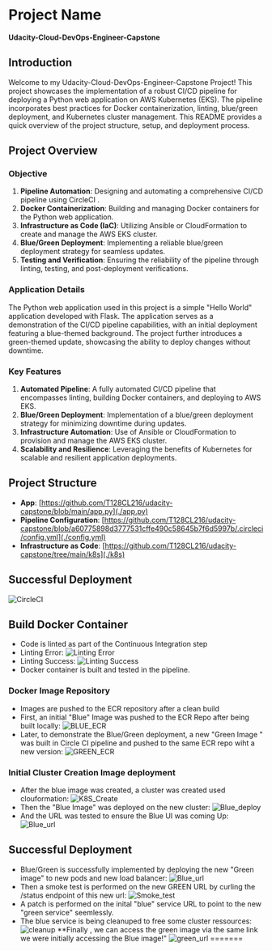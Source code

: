 # Project Name

**Udacity-Cloud-DevOps-Engineer-Capstone**

## Introduction

Welcome to my Udacity-Cloud-DevOps-Engineer-Capstone Project! This project showcases the implementation of a robust CI/CD pipeline for deploying a Python web application on AWS Kubernetes (EKS). The pipeline incorporates best practices for Docker containerization, linting, blue/green deployment, and Kubernetes cluster management. This README provides a quick overview of the project structure, setup, and deployment process.

## Project Overview

### Objective
1. **Pipeline Automation**: Designing and automating a comprehensive CI/CD pipeline using CircleCI .
2. **Docker Containerization**: Building and managing Docker containers for the Python web application.
3. **Infrastructure as Code (IaC)**: Utilizing Ansible or CloudFormation to create and manage the AWS EKS cluster.
4. **Blue/Green Deployment**: Implementing a reliable blue/green deployment strategy for seamless updates.
5. **Testing and Verification**: Ensuring the reliability of the pipeline through linting, testing, and post-deployment verifications.

### Application Details

The Python web application used in this project is a simple "Hello World" application developed with Flask. The application serves as a demonstration of the CI/CD pipeline capabilities, with an initial deployment featuring a blue-themed background. The project further introduces a green-themed update, showcasing the ability to deploy changes without downtime.

### Key Features

1. **Automated Pipeline**: A fully automated CI/CD pipeline that encompasses linting, building Docker containers, and deploying to AWS EKS.
2. **Blue/Green Deployment**: Implementation of a blue/green deployment strategy for minimizing downtime during updates.
3. **Infrastructure Automation**: Use of Ansible or CloudFormation to provision and manage the AWS EKS cluster.
4. **Scalability and Resilience**: Leveraging the benefits of Kubernetes for scalable and resilient application deployments.

## Project Structure
- **App**: [https://github.com/T128CL216/udacity-capstone/blob/main/app.py](./app.py)
- **Pipeline Configuration**: [https://github.com/T128CL216/udacity-capstone/blob/a60775898d3777531cffe490c58645b7f6d5997b/.circleci/config.yml](./config.yml)
- **Infrastructure as Code**: [https://github.com/T128CL216/udacity-capstone/tree/main/k8s](./k8s)

## Successful Deployment
![CircleCI](https://github.com/T128CL216/udacity-capstone/blob/0b988847ea2d98351c2f6f6f2c7b4ea452b1362f/screenshots/11-CIRCLECI_SUCCESS.png)

## Build Docker Container

- Code is linted as part of the Continuous Integration step
- Linting Error:
![Linting Error](https://github.com/T128CL216/udacity-capstone/blob/a60775898d3777531cffe490c58645b7f6d5997b/screenshots/05-LINT_ERROR.png)
- Linting Success:
![Linting Success](https://github.com/T128CL216/udacity-capstone/blob/a60775898d3777531cffe490c58645b7f6d5997b/screenshots/06-LINT_SUCCESS.png)
- Docker container is built and tested in the pipeline.
  
### Docker Image Repository

- Images are pushed to the ECR repository after a clean build
- First, an initial "Blue" Image was pushed to the ECR Repo after being built locally:
![BLUE_ECR](https://github.com/T128CL216/udacity-capstone/blob/0b988847ea2d98351c2f6f6f2c7b4ea452b1362f/screenshots/01-ECR_BLUE_IMAGE.png)
- Later, to demonstrate the Blue/Green deployment, a new "Green Image " was built in Circle CI pipeline and pushed to the same ECR repo wiht a new version:
![GREEN_ECR](https://github.com/T128CL216/udacity-capstone/blob/0b988847ea2d98351c2f6f6f2c7b4ea452b1362f/screenshots/07-ECR_GREEN_IMAGE.png)

### Initial Cluster Creation Image deployment
- After the blue image was created, a cluster was created used clouformation:
![K8S_Create](https://github.com/T128CL216/udacity-capstone/blob/0b988847ea2d98351c2f6f6f2c7b4ea452b1362f/screenshots/02-CF_K8s_CLUSTER.png)
- Then the "Blue Image" was deployed on the new cluster:
![Blue_deploy](https://github.com/T128CL216/udacity-capstone/blob/0b988847ea2d98351c2f6f6f2c7b4ea452b1362f/screenshots/03-INITIAL_IMAGE_DEPLOY.png)
- And the URL was tested to ensure the Blue UI was coming Up:
![Blue_url](https://github.com/T128CL216/udacity-capstone/blob/0b988847ea2d98351c2f6f6f2c7b4ea452b1362f/screenshots/04-BLUE_URL.png)

## Successful Deployment
- Blue/Green is successfully implemented by deploying the new "Green image" to new pods and new load balancer:
![Blue_url](https://github.com/T128CL216/udacity-capstone/blob/0b988847ea2d98351c2f6f6f2c7b4ea452b1362f/screenshots/08-GREEN_IMAGE_DEPLOY.png)
- Then a smoke test is performed on the new GREEN URL by curling the /status endpoint of this new url:
![Smoke_test](https://github.com/T128CL216/udacity-capstone/blob/e598956da7dbf76f2de0e1d53c29162c501a55e8/screenshots/12-Smoke_Test.png)
- A patch is performed on the inital "blue" service URL to point to the new "green service" seemlessly.
- The blue service is being cleanuped to free some cluster ressources:
![cleanup](https://github.com/T128CL216/udacity-capstone/blob/9689ec92a6e55401c74d5f1edb645c75d429fd52/screenshots/10-GREEN_SERVICE_CLEAUP_2.png)
**Finally , we can access the green image via the same link we were initially accessing the Blue image!"
![green_url](https://github.com/T128CL216/udacity-capstone/blob/0b988847ea2d98351c2f6f6f2c7b4ea452b1362f/screenshots/09-GREEN_URL.png)
=======
